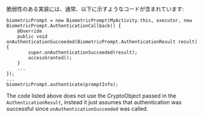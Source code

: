脆弱性のある実装には、通常、以下に示すようなコードが含まれています:

    biometricPrompt = new BiometricPrompt(MyActivity.this, executor, new BiometricPrompt.AuthenticationCallback() {
        @Override
        public void onAuthenticationSucceeded(BiometricPrompt.AuthenticationResult result) {
            super.onAuthenticationSucceeded(result);
            accessGranted();
        }
        ...
    });
    ...
    biometricPrompt.authenticate(promptInfo);

The code listed above does not use the CryptoObject passed in the
`AuthenticationResult`, instead it just assumes that authentication was successful
since `onAuthenticationSucceeded` was called.